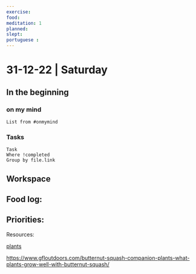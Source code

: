 ```yaml
---
exercise: 
food:
meditation: 1
planned:
slept:
portuguese :
---
```


# 31-12-22 | Saturday

## In the beginning

### on my mind
```dataview
List from #onmymind
```
### Tasks
```dataview
Task
Where !completed
Group by file.link
```


## Workspace


Food log:
- 

Priorities:
- 

Resources:

[plants](https://www.growveg.com/plants/us-and-canada/how-to-grow-apples/)


https://www.gfloutdoors.com/butternut-squash-companion-plants-what-plants-grow-well-with-butternut-squash/

